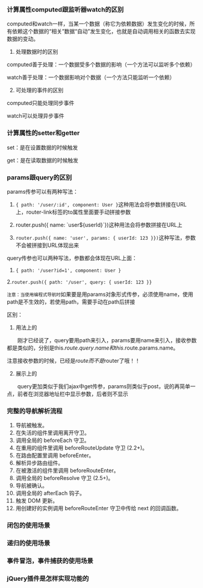 ### 计算属性computed跟监听器watch的区别
computed和watch一样，当某一个数据（称它为依赖数据）发生变化的时候，所有依赖这个数据的“相关”数据“自动”发生变化，也就是自动调用相关的函数去实现数据的变动。
1. 处理数据时的区别

computed善于处理：一个数据受多个数据的影响（一个方法可以监听多个依赖）

watch善于处理：一个数据影响对个数据（一个方法只能监听一个依赖）

2. 可处理的事件的区别

computed只能处理同步事件

watch可以处理异步事件

### 计算属性的setter和getter
set：是在设置数据的时候触发

get：是在读取数据的时候触发

### params跟query的区别
params传参可以有两种写法：

1. `{ path: '/user/:id', component: User }`这种用法会将参数拼接在URL上，router-link标签的to属性里面要手动拼接参数

2. router.push({ name: \`user${userId}\`})这种用法会将参数拼接在URL上

3. `router.push({ name: 'user', params: { userId: 123 }})`这种写法，参数不会被拼接到URL体现出来

query传参也可以两种写法，参数都会体现在URL上面：

1. `{ path: '/user?id=1', component: User }`

2.`router.push({ path: '/user', query: { userId: 123 }}`

`注意：当使用编程式导航时`如果要是用params对象形式传参，必须使用name，使用path是不生效的，若使用path，需要手动在path后拼接

区别：

1. 用法上的

　　刚才已经说了，query要用path来引入，params要用name来引入，接收参数都是类似的，分别是this.$route.query.name和this.$route.params.name。

注意接收参数的时候，已经是$route而不是$router了哦！！

2. 展示上的

　　query更加类似于我们ajax中get传参，params则类似于post，说的再简单一点，前者在浏览器地址栏中显示参数，后者则不显示
### 完整的导航解析流程
1. 导航被触发。
2. 在失活的组件里调用离开守卫。
3. 调用全局的 beforeEach 守卫。
4. 在重用的组件里调用 beforeRouteUpdate 守卫 (2.2+)。
5. 在路由配置里调用 beforeEnter。
6. 解析异步路由组件。
7. 在被激活的组件里调用 beforeRouteEnter。
8. 调用全局的 beforeResolve 守卫 (2.5+)。
9. 导航被确认。
10. 调用全局的 afterEach 钩子。
11. 触发 DOM 更新。
12. 用创建好的实例调用 beforeRouteEnter 守卫中传给 next 的回调函数。

### 闭包的使用场景

### 递归的使用场景

### 事件冒泡，事件捕获的使用场景

### jQuery插件是怎样实现功能的